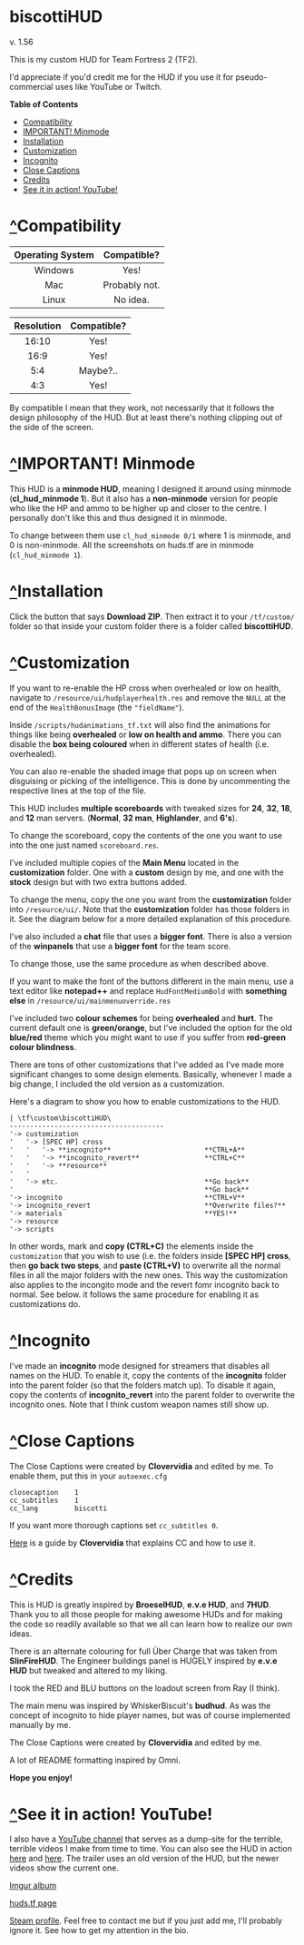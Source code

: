 # biscottiHUD
v. 1.56

This is my custom HUD for Team Fortress 2 (TF2).

I'd appreciate if you'd credit me for the HUD if you use it for pseudo-commercial uses like YouTube or Twitch.

**Table of Contents**
* [Compatibility](#compatibility)
* [IMPORTANT! Minmode](#important-minmode)
* [Installation](#installation)
* [Customization](#customization)
* [Incognito](#incognito)
* [Close Captions](#close-captions)
* [Credits](#credits)
* [See it in action! YouTube!](#see-it-in-action-youtube)

# [^](#top "Back to Top")Compatibility
| Operating System | Compatible? |
|:----------------:|:-----------:|
| Windows | Yes! |
| Mac | Probably not. |
| Linux | No idea. |

| Resolution | Compatible? |
|:----------:|:-----------:|
| 16:10 | Yes! |
| 16:9 | Yes! |
| 5:4 | Maybe?.. |
| 4:3 | Yes! |

By compatible I mean that they work, not necessarily that it follows the design philosophy of the HUD. But at least there's nothing clipping out of the side of the screen.

# [^](#top "Back to Top")IMPORTANT! Minmode
This HUD is a **minmode HUD**, meaning I designed it around using minmode (**cl_hud_minmode 1**).
But it also has a **non-minmode** version for people who like the HP and ammo to be higher up and closer to the centre. I personally don't like this and thus designed it in minmode.

To change between them use `cl_hud_minmode 0/1` where 1 is minmode, and 0 is non-minmode.
All the screenshots on huds.tf are in minmode (`cl_hud_minmode 1`).

# [^](#top "Back to Top")Installation
Click the button that says **Download ZIP**.
Then extract it to your `/tf/custom/` folder so that inside your custom folder there is a folder called **biscottiHUD**.

# [^](#top "Back to Top")Customization
If you want to re-enable the HP cross when overhealed or low on health, navigate to `/resource/ui/hudplayerhealth.res` and remove the `NULL` at the end of the `HealthBonusImage` (the `"fieldName"`).

Inside `/scripts/hudanimations_tf.txt` will also find the animations for things like being **overhealed** or **low on health and ammo**.
There you can disable the **box being coloured** when in different states of health (i.e. overhealed).

You can also re-enable the shaded image that pops up on screen when disguising or picking of the intelligence.
This is done by uncommenting the respective lines at the top of the file.

This HUD includes **multiple scoreboards** with tweaked sizes for **24**, **32**, **18**, and **12** man servers. (**Normal**, **32 man**, **Highlander**, and **6's**).

To change the scoreboard, copy the contents of the one you want to use into the one just named `scoreboard.res`.

I've included multiple copies of the **Main Menu** located in the **customization** folder. One with a **custom** design by me, and one with the **stock** design but with two extra buttons added.

To change the menu, copy the one you want from the **customization** folder into `/resource/ui/`. Note that the **customization** folder has those folders in it. See the diagram below for a more detailed explanation of this procedure.

I've also included a **chat** file that uses a **bigger font**. There is also a version of the **winpanels** that use a **bigger font** for the team score.

To change those, use the same procedure as when described above.

If you want to make the font of the buttons different in the main menu, use a text editor like **notepad++** and replace `HudFontMediumBold` with **something else** in `/resource/ui/mainmenuoverride.res`

I've included two **colour schemes** for being **overhealed** and **hurt**. The current default one is **green/orange**, but I've included the option for the old **blue/red** theme which you might want to use if you suffer from **red-green colour blindness**.

There are tons of other customizations that I've added as I've made more significant changes to some design elements. Basically, whenever I made a big change, I included the old version as a customization.

Here's a diagram to show you how to enable customizations to the HUD.
```
| \tf\custom\biscottiHUD\
--------------------------------------
'-> customization
'	'-> [SPEC HP] cross
'	'	'-> **incognito**						**CTRL+A**
'	'	'-> **incognito_revert**				**CTRL+C**
'	'	'-> **resource**
'	'
'	'-> etc.									**Go back**
'												**Go back**
'-> incognito									**CTRL+V**
'-> incognito_revert							**Overwrite files?**
'-> materials									**YES!**
'-> resource
'-> scripts
```
In other words, mark and **copy (CTRL+C)** the elements inside the `customization` that you wish to use (i.e. the folders inside **[SPEC HP] cross**, then **go back two steps**, and **paste (CTRL+V)** to overwrite all the normal files in all the major folders with the new ones. This way the customization also applies to the incongito mode and the revert fomr incognito back to normal. See below. it follows the same procedure for enabling it as customizations do.

# [^](#top "Back to Top")Incognito
I've made an **incognito** mode designed for streamers that disables all names on the HUD. To enable it, copy the contents of the **incognito** folder into the parent folder (so that the folders match up). To disable it again, copy the contents of **incognito_revert** into the parent folder to overwrite the incognito ones. Note that I think custom weapon names still show up.

# [^](#top "Back to Top")Close Captions
The Close Captions were created by **Clovervidia** and edited by me.
To enable them, put this in your `autoexec.cfg`

```
closecaption	1
cc_subtitles	1
cc_lang			biscotti
```

If you want more thorough captions set `cc_subtitles 0`.

[Here](https://steamcommunity.com/sharedfiles/filedetails/?id=167785751 "Clovervidia's Guide to CC") is a guide by **Clovervidia** that explains CC and how to use it.

# [^](#top "Back to Top")Credits
This is HUD is greatly inspired by **BroeselHUD**, **e.v.e HUD**, and **7HUD**.
Thank you to all those people for making awesome HUDs and for making the code so readily available so that we all can learn how to realize our own ideas.

There is an alternate colouring for full Über Charge that was taken from **SlinFireHUD**.
The Engineer buildings panel is HUGELY inspired by **e.v.e HUD** but tweaked and altered to my liking.

I took the RED and BLU buttons on the loadout screen from Ray (I think).

The main menu was inspired by WhiskerBiscuit's **budhud**. As was the concept of incognito to hide player names, but was of course implemented manually by me.

The Close Captions were created by **Clovervidia** and edited by me.

A lot of README formatting inspired by Omni.

**Hope you enjoy!**

# [^](#top "Back to Top")See it in action! YouTube!
I also have a [YouTube channel](https://www.youtube.com/user/SuperKavv "Medico di Biscotti on YouTube") that serves as a dump-site for the terrible, terrible videos I make from time to time. You can also see the HUD in action [here](https://youtu.be/cEWcqiAdATU "Tough Break update video") and [here](https://youtu.be/aZYaEZxbI-8 "HUD + name origin video"). The trailer uses an old version of the HUD, but the newer videos show the current one.

[Imgur album](http://imgur.com/a/4ipiu "biscottiHUD on Imgur")

[huds.tf page](http://huds.tf/biscottihud/ "biscottiHUD on huds.tf")

[Steam profile](http://www.steamcommunity.com/profiles/76561198020028851 "Medico di Biscotti on Steam"). Feel free to contact me but if you just add me, I'll probably ignore it. See how to get my attention in the bio.